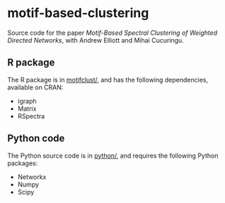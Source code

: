 # motif-based-clustering

Source code for the paper
*Motif-Based Spectral Clustering of Weighted Directed Networks*,
with
Andrew Elliott
and
Mihai Cucuringu.

## R package

The R package is in [motifclust/](./motifclustr/),
and has the following dependencies,
available on
CRAN:

- igraph
- Matrix
- RSpectra

## Python code

The Python source code is in [python/](./python/),
and requires the following Python packages:

- Networkx
- Numpy
- Scipy
